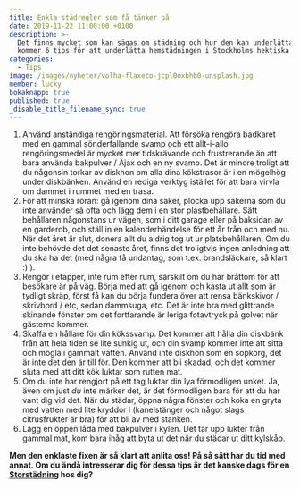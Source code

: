 ```yaml
---
title: Enkla städregler som få tänker på
date: 2019-11-22 11:00:00 +0100
description: >-
  Det finns mycket som kan sägas om städning och hur den kan underlättas. Här
  kommer 6 tips för att underlätta hemstädningen i Stockholms hektiska stadsliv.
categories:
  - Tips
image: /images/nyheter/volha-flaxeco-jcpl0oxbhb0-unsplash.jpg
member: lucky
bokaknapp: true
published: true
_disable_title_filename_sync: true
---
```


1. Anv&auml;nd anst&auml;ndiga rengöringsmaterial. Att försöka rengöra badkaret med en gammal sönderfallande svamp och ett allt-i-allo rengöringsmedel &auml;r mycket mer tidskr&auml;vande och frustrerande &auml;n att bara anv&auml;nda bakpulver / Ajax och en ny svamp. Det &auml;r mindre troligt att du n&aring;gonsin torkar av diskhon om alla dina kökstrasor &auml;r i en mögelhög under diskb&auml;nken. Anv&auml;nd en rediga verktyg ist&auml;llet för att bara virvla om dammet i rummet med en trasa.
2. För att minska röran: g&aring; igenom dina saker, plocka upp sakerna som du inte anv&auml;nder s&aring; ofta och l&auml;gg dem i en stor plastbeh&aring;llare. S&auml;tt beh&aring;llaren n&aring;gonstans ur v&auml;gen, som i ditt garage eller p&aring; baksidan av en garderob, och st&auml;ll in en kalenderh&auml;ndelse för ett &aring;r fr&aring;n och med nu. N&auml;r det &aring;ret &auml;r slut, donera allt du aldrig tog ut ur platsbeh&aring;llaren. Om du inte behövde det det senaste &aring;ret, finns det troligtvis ingen anledning att du ska ha det (med n&aring;gra f&aring; undantag, som t.ex. brandsl&auml;ckare, s&aring; klart :) ).
3. Rengör i etapper, inte rum efter rum, s&auml;rskilt om du har br&aring;ttom för att besökare &auml;r p&aring; v&auml;g. Börja med att g&aring; igenom och kasta ut allt som &auml;r tydligt skr&auml;p, först f&aring; kan du börja fundera över att rensa b&auml;nkskivor / skrivbord / etc, sedan dammsuga, etc. Det &auml;r inte bra med glittrande skinande fönster om det fortfarande &auml;r leriga fotavtryck p&aring; golvet n&auml;r g&auml;sterna kommer.
4. Skaffa en h&aring;llare för din kökssvamp. Det kommer att h&aring;lla din diskb&auml;nk fr&aring;n att hela tiden se lite sunkig ut, och din svamp kommer inte att sitta och mögla i gammalt vatten. Anv&auml;nd inte diskhon som en sopkorg, det &auml;r inte det den &auml;r till för. Den kommer att bli skadad, och det kommer sluta med att ditt kök luktar som rutten mat.
5. Om du inte har rengjort p&aring; ett tag luktar din lya förmodligen unket. Ja, &auml;ven om just *du* inte m&auml;rker det, &auml;r det förmodligen bara för att du har vant dig vid det. N&auml;r du st&auml;dar, öppna n&aring;gra fönster och koka en gryta med vatten med lite kryddor i (kanelst&auml;nger och n&aring;got slags citrusfrukter &auml;r bra) för att bli av med stanken.
6. L&auml;gg en öppen l&aring;da med bakpulver i kylen. Det tar upp lukter fr&aring;n gammal mat, kom bara ih&aring;g att byta ut det n&auml;r du st&auml;dar ut ditt kylsk&aring;p.

**Men den enklaste fixen &auml;r s&aring; klart att anlita oss\! P&aring; s&aring; s&auml;tt har du tid med annat. Om du &auml;nd&aring; intresserar dig för dessa tips &auml;r det kanske dags för en [Storst&auml;dning](/privat/storstadning/) hos dig?**